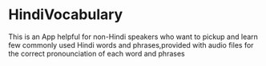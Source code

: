 # HindiVocabulary
This is an App helpful for non-Hindi speakers who want to pickup and learn few commonly used Hindi words and phrases,provided with audio files for the correct pronounciation of each word and phrases
